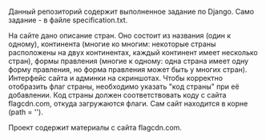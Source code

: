 Данный репозиторий содержит выполненное задание по Django. Само задание - в файле specification.txt.

На сайте дано описание стран. Оно состоит из названия (один к одному), континента (многие ко многим:  некоторые страны расположены на двух континентах, каждый континент имеет несколько стран), формы правления (многие к одному: одна страна имеет одну форму правления, но форма правления может быть у многих стран). Интерфейс сайта и админки на скриншотах. Чтобы корректно отобразить флаг страны, необходимо указать "код страны" при её добавлении. Код страны должен соответствовать коду с сайта flagcdn.com, откуда загружаются флаги.
Сам сайт находится в корне (path = '').

Проект содержит материалы с сайта flagcdn.com.
